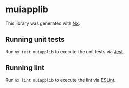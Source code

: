# muiapplib

This library was generated with [Nx](https://nx.dev).

## Running unit tests

Run `nx test muiapplib` to execute the unit tests via [Jest](https://jestjs.io).

## Running lint

Run `nx lint muiapplib` to execute the lint via [ESLint](https://eslint.org/).
